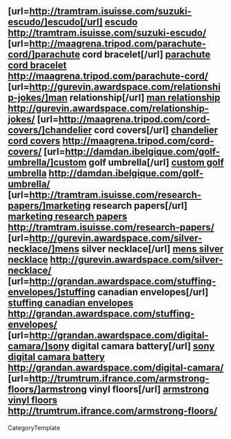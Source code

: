 [url=http://tramtram.isuisse.com/suzuki-escudo/]escudo[/url] <a href="http://tramtram.isuisse.com/suzuki-escudo/">escudo</a> http://tramtram.isuisse.com/suzuki-escudo/ [url=http://maagrena.tripod.com/parachute-cord/]parachute cord bracelet[/url] <a href="http://maagrena.tripod.com/parachute-cord/">parachute cord bracelet</a> http://maagrena.tripod.com/parachute-cord/ [url=http://gurevin.awardspace.com/relationship-jokes/]man relationship[/url] <a href="http://gurevin.awardspace.com/relationship-jokes/">man relationship</a> http://gurevin.awardspace.com/relationship-jokes/ [url=http://maagrena.tripod.com/cord-covers/]chandelier cord covers[/url] <a href="http://maagrena.tripod.com/cord-covers/">chandelier cord covers</a> http://maagrena.tripod.com/cord-covers/ [url=http://damdan.ibelgique.com/golf-umbrella/]custom golf umbrella[/url] <a href="http://damdan.ibelgique.com/golf-umbrella/">custom golf umbrella</a> http://damdan.ibelgique.com/golf-umbrella/ [url=http://tramtram.isuisse.com/research-papers/]marketing research papers[/url] <a href="http://tramtram.isuisse.com/research-papers/">marketing research papers</a> http://tramtram.isuisse.com/research-papers/ [url=http://gurevin.awardspace.com/silver-necklace/]mens silver necklace[/url] <a href="http://gurevin.awardspace.com/silver-necklace/">mens silver necklace</a> http://gurevin.awardspace.com/silver-necklace/ [url=http://grandan.awardspace.com/stuffing-envelopes/]stuffing canadian envelopes[/url] <a href="http://grandan.awardspace.com/stuffing-envelopes/">stuffing canadian envelopes</a> http://grandan.awardspace.com/stuffing-envelopes/ [url=http://grandan.awardspace.com/digital-camara/]sony digital camara battery[/url] <a href="http://grandan.awardspace.com/digital-camara/">sony digital camara battery</a> http://grandan.awardspace.com/digital-camara/ [url=http://trumtrum.ifrance.com/armstrong-floors/]armstrong vinyl floors[/url] <a href="http://trumtrum.ifrance.com/armstrong-floors/">armstrong vinyl floors</a> http://trumtrum.ifrance.com/armstrong-floors/
----
CategoryTemplate
